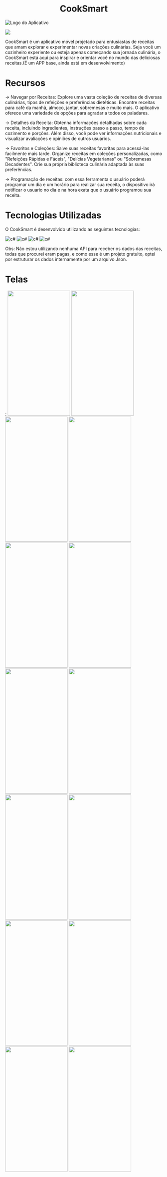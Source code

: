 <h1 align="center"> CookSmart </h1>

![Logo do Aplicativo](https://github.com/LuigiGabriel51/CookSmart/assets/112506473/cf31bde9-e947-49ab-8a4e-71a8d6c28ae2)


<p align="start">
<img src="http://img.shields.io/static/v1?label=STATUS&message=EM%20DESENVOLVIMENTO&color=GREEN&style=for-the-badge"/>
</p>

CookSmart é um aplicativo móvel projetado para entusiastas de receitas que amam explorar e experimentar novas criações culinárias. 
Seja você um cozinheiro experiente ou esteja apenas começando sua jornada culinária, o CookSmart está aqui para inspirar e orientar 
você no mundo das deliciosas receitas.(É um APP base, ainda está em desenvolvimento)

<h1 align="start"> Recursos </h1>

-> Navegar por Receitas: Explore uma vasta coleção de receitas de diversas culinárias, tipos de refeições e preferências dietéticas. 
Encontre receitas para café da manhã, almoço, jantar, sobremesas e muito mais.
O aplicativo oferece uma variedade de opções para agradar a todos os paladares.

-> Detalhes da Receita: Obtenha informações detalhadas sobre cada receita, incluindo ingredientes, instruções passo a passo,
tempo de cozimento e porções. Além disso, você pode ver informações nutricionais e visualizar avaliações e opiniões de outros usuários.

-> Favoritos e Coleções: Salve suas receitas favoritas para acessá-las facilmente mais tarde. Organize receitas em coleções 
personalizadas, como "Refeições Rápidas e Fáceis", "Delícias Vegetarianas" ou "Sobremesas Decadentes". 
Crie sua própria biblioteca culinária adaptada às suas preferências.

-> Programação de receitas: com essa ferramenta o usuário poderá programar um dia e um horário para realizar sua receita, o dispositivo irá
notificar o usuario no dia e na hora exata que o usuário programou sua receita.

<h1 align="start"> Tecnologias Utilizadas </h1>

O CookSmart é desenvolvido utilizando as seguintes tecnologias:

![c#](https://img.shields.io/badge/C%23-239120?style=for-the-badge&logo=c-sharp&logoColor=white)
![c#](https://img.shields.io/badge/Xamarin-3498DB?style=for-the-badge&logo=xamarin&logoColor=white)
![c#](https://img.shields.io/badge/.NET%20MAUI-5C2D91?style=for-the-badge&logo=.net&logoColor=white)
![c#](https://img.shields.io/badge/SQLite-07405E?style=for-the-badge&logo=sqlite&logoColor=white)


Obs: Não estou utilizando nenhuma API para receber os dados das receitas, todas que procurei eram pagas, e como esse é um projeto
gratuito, optei por estruturar os dados internamente por um arquivo Json.

<h1 align="start"> Telas </h1>: 

<img src="https://github.com/LuigiGabriel51/CookSmart/assets/112506473/c54a90e4-7290-4e35-9426-32078f168543" width="200" height="400"/>
<img src="https://github.com/LuigiGabriel51/CookSmart/assets/112506473/7d230efc-3334-48f6-9854-766778950479" width="200" height="400"/> 
<img src="https://github.com/LuigiGabriel51/CookSmart/assets/112506473/773e1b47-f46b-43bb-80db-70a4c6bdf359" width="200" height="400"/> 
<img src="https://github.com/LuigiGabriel51/CookSmart/assets/112506473/a3806283-3258-4f60-b570-77c164d14199" width="200" height="400"/> 
<img src="https://github.com/LuigiGabriel51/CookSmart/assets/112506473/d80856aa-2ae7-4308-9f83-195e7a0b8c1e" width="200" height="400"/> 
<img src="https://github.com/LuigiGabriel51/CookSmart/assets/112506473/a4b36615-6b21-41d0-8527-4a84736039dc" width="200" height="400"/>
<img src="https://github.com/LuigiGabriel51/CookSmart/assets/112506473/3e08beb9-e26d-4b64-a86b-6e3c6614e249" width="200" height="400"/>
<img src="https://github.com/LuigiGabriel51/CookSmart/assets/112506473/891f7484-84eb-4f44-8e0a-ed7c8bd5eddc" width="200" height="400"/>
<img src="https://github.com/LuigiGabriel51/CookSmart/assets/112506473/0a46fbf6-ef72-427c-91d0-b18d683c0a1f" width="200" height="400"/>
<img src="https://github.com/LuigiGabriel51/CookSmart/assets/112506473/2d64daa0-5026-4631-8606-15a777b799fb" width="200" height="400"/>
<img src="https://github.com/LuigiGabriel51/CookSmart/assets/112506473/329ae278-1bd7-40f2-be7c-2853ed626376" width="200" height="400"/>
<img src="https://github.com/LuigiGabriel51/CookSmart/assets/112506473/93d1ca6a-de19-4ba0-9a27-9491d8941264" width="200" height="400"/>
<img src="https://github.com/LuigiGabriel51/CookSmart/assets/112506473/2d735560-63e7-4718-8ca2-f848f855fa2a" width="200" height="400"/>
<img src="https://github.com/LuigiGabriel51/CookSmart/assets/112506473/ee4844fa-e098-45ba-9227-5adcb754c7ce" width="200" height="400"/>

